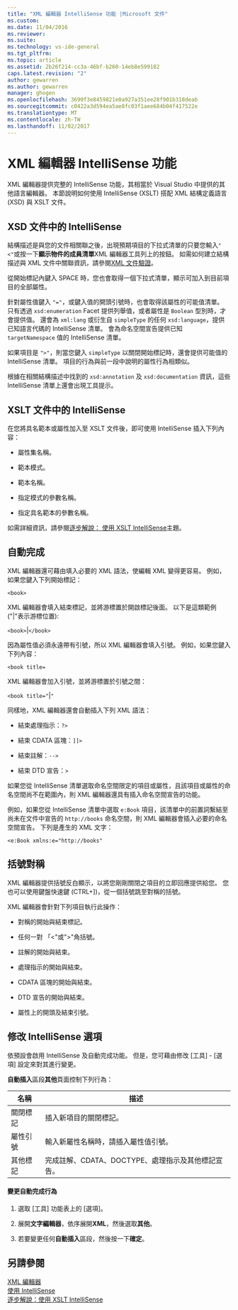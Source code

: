 ```yaml
---
title: "XML 編輯器 IntelliSense 功能 |Microsoft 文件"
ms.custom: 
ms.date: 11/04/2016
ms.reviewer: 
ms.suite: 
ms.technology: vs-ide-general
ms.tgt_pltfrm: 
ms.topic: article
ms.assetid: 2b26f214-cc3a-46bf-b260-14eb8e599182
caps.latest.revision: "2"
author: gewarren
ms.author: gewarren
manager: ghogen
ms.openlocfilehash: 3690f3e8459821e0a927a351ee28f901b318deab
ms.sourcegitcommit: c0422a3d594ea5ae8fc03f1aee684b04f417522e
ms.translationtype: MT
ms.contentlocale: zh-TW
ms.lasthandoff: 11/02/2017
---
```

# <a name="xml-editor-intellisense-features"></a>XML 編輯器 IntelliSense 功能
XML 編輯器提供完整的 IntelliSense 功能，其相當於 Visual Studio 中提供的其他語言編輯器。 本節說明如何使用 IntelliSense (XSLT) 搭配 XML 結構定義語言 (XSD) 與 XSLT 文件。  
  
## <a name="intellisense-in-an-xsd-document"></a>XSD 文件中的 IntelliSense  
 結構描述是與您的文件相關聯之後，出現預期項目的下拉式清單的只要您輸入`"<"`或按一下**顯示物件的成員清單**XML 編輯器工具列上的按鈕。 如需如何建立結構描述與 XML 文件中關聯資訊，請參閱[XML 文件驗證](../xml-tools/xml-document-validation.md)。  
  
 從開始標記內鍵入 SPACE 時，您也會取得一個下拉式清單，顯示可加入到目前項目的全部屬性。  
  
 針對屬性值鍵入 `"="`，或鍵入值的開頭引號時，也會取得該屬性的可能值清單。 只有透過 `xsd:enumeration` Facet 提供列舉值，或者屬性是 `Boolean` 型別時，才會提供值。 還會為 `xml:lang` 或衍生自 `simpleType` 的任何 `xsd:language`，提供已知語言代碼的 IntelliSense 清單。 會為命名空間宣告提供已知 `targetNamespace` 值的 IntelliSense 清單。  
  
 如果項目是 `">"`，則當您鍵入 `simpleType` 以關閉開始標記時，還會提供可能值的 IntelliSense 清單。 項目的行為與前一段中說明的屬性行為相類似。  
  
 根據在相關結構描述中找到的 `xsd:annotation` 及 `xsd:documentation` 資訊，這些 IntelliSense 清單上還會出現工具提示。  
  
## <a name="intellisense-in-an-xslt-document"></a>XSLT 文件中的 IntelliSense  
 在您將具名範本或屬性加入至 XSLT 文件後，即可使用 IntelliSense 插入下列內容：  
  
-   屬性集名稱。  
  
-   範本模式。  
  
-   範本名稱。  
  
-   指定模式的參數名稱。‏  
  
-   指定具名範本的參數名稱。‏  
  
如需詳細資訊，請參閱[逐步解說： 使用 XSLT IntelliSense](../xml-tools/walkthrough-using-xslt-intellisense.md)主題。  
  
## <a name="auto-completion"></a>自動完成  
 XML 編輯器還可藉由填入必要的 XML 語法，使編輯 XML 變得更容易。 例如，如果您鍵入下列開始標記：  
  
 `<book>`  
  
 XML 編輯器會填入結束標記，並將游標置於開啟標記後面。 以下是這類範例 ("&#124;"表示游標位置):  
  
 `<book>`&#124;`</book>`  
  
 因為屬性值必須永遠帶有引號，所以 XML 編輯器會填入引號。 例如，如果您鍵入下列內容：  
  
 `<book title=`  
  
 XML 編輯器會加入引號，並將游標置於引號之間：  
  
 `<book title="`&#124;`"`  
  
 同樣地，XML 編輯器還會自動插入下列 XML 語法：  
  
-   結束處理指示：`?>`  
  
-   結束 CDATA 區塊：`]]>`  
  
-   結束註解：`-->`  
  
-   結束 DTD 宣告：`>`  
  
如果您從 IntelliSense 清單選取命名空間限定的項目或屬性，且該項目或屬性的命名空間尚不在範圍內，則 XML 編輯器還具有插入命名空間宣告的功能。  
  
例如，如果您從 IntelliSense 清單中選取 `e:Book` 項目，該清單中的前置詞繫結至尚未在文件中宣告的 `http://books` 命名空間，則 XML 編輯器會插入必要的命名空間宣告。 下列是產生的 XML 文字：  
  
`<e:Book xmlns:e="http://books"`  
  
## <a name="brace-matching"></a>括號對稱  
 XML 編輯器提供括號反白顯示，以將您剛剛關閉之項目的立即回應提供給您。 您也可以使用鍵盤快速鍵 (CTRL+])，從一個括號跳至對稱的括號。  
  
 XML 編輯器會針對下列項目執行此操作：  
  
-   對稱的開始與結束標記。  
  
-   任何一對 「\<"或">"角括號。  
  
-   註解的開始與結束。  
  
-   處理指示的開始與結束。  
  
-   CDATA 區塊的開始與結束。  
  
-   DTD 宣告的開始與結束。  
  
-   屬性上的開頭及結束引號。  
  
## <a name="modifying-the-intellisense-options"></a>修改 IntelliSense 選項  
 依預設會啟用 IntelliSense 及自動完成功能。 但是，您可藉由修改 [工具] - [選項] 設定來對其進行變更。  
  
 **自動插入**區段**其他**頁面控制下列行為：  
  
|名稱|描述|  
|----------|-----------------|  
|關閉標記|插入新項目的關閉標記。|  
|屬性引號|輸入新屬性名稱時，請插入屬性值引號。|  
|其他標記|完成註解、CDATA、DOCTYPE、處理指示及其他標記宣告。|  
  
#### <a name="to-change-the-auto-completion-behavior"></a>變更自動完成行為  
  
1.  選取 [工具] 功能表上的 [選項]。  
  
2.  展開**文字編輯器**，依序展開**XML**，然後選取**其他**。  
  
3.  若要變更任何**自動插入**區段，然後按一下**確定**。  
  
## <a name="see-also"></a>另請參閱  
 [XML 編輯器](../xml-tools/xml-editor.md)   
 [使用 IntelliSense](../ide/using-intellisense.md)   
 [逐步解說：使用 XSLT IntelliSense](../xml-tools/walkthrough-using-xslt-intellisense.md)